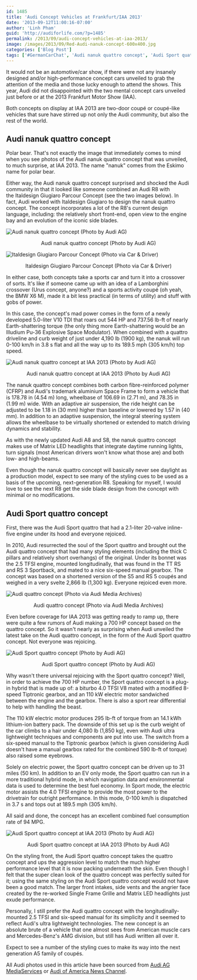 ```yaml
---
id: 1485
title: 'Audi Concept Vehicles at Frankfurt/IAA 2013'
date: '2013-09-12T11:00:16-07:00'
author: 'Linh Pham'
guid: 'http://audiforlife.com/?p=1485'
permalink: /2013/09/audi-concept-vehicles-at-iaa-2013/
image: /images/2013/09/Red-Audi-nanuk-concept-600x400.jpg
categories: ['Blog Post']
tags: ['#GermanCarChat', 'Audi nanuk quattro concept', 'Audi Sport quattro concept', 'Concept Cars', 'IAA 2013']
---
```


It would not be an automotive/car show, if there were not any insanely designed and/or high-performance concept cars unveiled to grab the attention of the media and those lucky enough to attend the shows. This year, Audi did not disappointed with the two mental concept cars unveiled just before or at the 2013 Frankfurt Motor Show (IAA).

Both concepts on display at IAA 2013 are two-door coupé or coupé-like vehicles that sure have stirred up not only the Audi community, but also the rest of the world.

## Audi nanuk quattro concept

Polar bear. That's not exactly the image that immediately comes to mind when you see photos of the Audi nanuk quattro concept that was unveiled, to much surprise, at IAA 2013. The name "nanuk" comes from the Eskimo name for polar bear.

Either way, the Audi nanuk quattro concept surprised and shocked the Audi community in that it looked like someone combined an Audi R8 with the Italdesign Giugiaro Parcour Concept (see the two images below). In fact, Audi worked with Italdesign Giugiaro to design the nanuk quattro concept. The concept incorporates a lot of the R8's current design language, including: the relatively short front-end, open view to the engine bay and an evolution of the iconic side blades.

![Audi nanuk quattro concept (Photo by Audi AG)](/images/2013/09/NQC130014_medium.jpg)
<center>Audi nanuk quattro concept (Photo by Audi AG)</center>

![Italdesign Giugiaro Parcour Concept (Photo via Car & Driver)](/images/2013/09/italdesign-giugiaro-parcour-concept-photo-524901-s-1280x782.jpg)
<center>Italdesign Giugiaro Parcour Concept (Photo via Car & Driver)</center>

In either case, both concepts take a sports car and turn it into a crossover of sorts. It's like if someone came up with an idea of a Lamborghini crossover (Urus concept, anyone?) and a sports activity coupé (oh yeah, the BMW X6 M), made it a bit less practical (in terms of utility) and stuff with gobs of power.

In this case, the concept's mad power comes in the form of a newly developed 5.0-liter V10 TDI that roars out 544 HP and 737.56 lb-ft of nearly Earth-shattering torque (the only thing more Earth-shattering would be an Illudium Pu-36 Explosive Space Modulator). When combined with a quattro driveline and curb weight of just under 4,190 lb (1900 kg), the nanuk will run 0-100 km/h in 3.8 s flat and all the way up to its 189.5 mph (305 km/h) top speed.

![Audi nanuk quattro concept at IAA 2013 (Photo by Audi AG)](/images/2013/09/Red-Audi-nanuk-concept.jpg)
<center>Audi nanuk quattro concept at IAA 2013 (Photo by Audi AG)</center>

The nanuk quattro concept combines both carbon fibre-reinforced polymer (CFRP) and Audi's trademark aluminium Space Frame to form a vehicle that is 178.78 in (4.54 m) long, wheelbase of 106.69 in (2.71 m), and 78.35 in (1.99 m) wide. With an adaptive air suspension, the ride height can be adjusted to be 1.18 in (30 mm) higher than baseline or lowered by 1.57 in (40 mm). In addition to an adaptive suspension, the integral steering system allows the wheelbase to be virtually shortened or extended to match driving dynamics and stability.

As with the newly updated Audi A8 and S8, the nanuk quattro concept makes use of Matrix LED headlights that integrate daytime running lights, turn signals (most American drivers won't know what those are) and both low- and high-beams.

Even though the nanuk quattro concept will basically never see daylight as a production model, expect to see many of the styling cues to be used as a basis of the upcoming, next-generation R8. Speaking for myself, I would love to see the next R8 get the side blade design from the concept with minimal or no modifications.

## Audi Sport quattro concept

First, there was the Audi Sport quattro that had a 2.1-liter 20-valve inline-five engine under its hood and everyone rejoiced.

In 2010, Audi resurrected the soul of the Sport quattro and brought out the Audi quattro concept that had many styling elements (including the thick C pillars and relatively short overhangs) of the original. Under its bonnet was the 2.5 TFSI engine, mounted longitudinally, that was found in the TT RS and RS 3 Sportback, and mated to a nice six-speed manual gearbox. The concept was based on a shortened version of the S5 and RS 5 coupés and weighed in a very svelte 2,866 lb (1,300 kg). Everyone rejoiced even more.

![Audi quattro concept (Photo via Audi Media Archives)](/images/2013/09/2011_Audi_quattro-Concept-Image-Coupe-026.jpg)
<center>Audi quattro concept (Photo via Audi Media Archives)</center>

Even before coverage for IAA 2013 was getting ready to ramp up, there were quite a few rumors of Audi making a 700 HP concept based on the quattro concept. So it wasn't nearly as surprising when Audi unveiled the latest take on the Audi quattro concept, in the form of the Audi Sport quattro concept. Not everyone was rejoicing.

![Audi Sport quattro concept (Photo by Audi AG)](/images/2013/09/SQC130015_medium.jpg)
<center>Audi Sport quattro concept (Photo by Audi AG)</center>

Why wasn't there universal rejoicing with the Sport quattro concept? Well, in order to achieve the 700 HP number, the Sport quattro concept is a plug-in hybrid that is made up of: a biturbo 4.0 TFSI V8 mated with a modified 8-speed Tiptronic gearbox, and an 110 kW electric motor sandwiched between the engine and the gearbox. There is also a sport rear differential to help with handling the beast.

The 110 kW electric motor produces 295 lb-ft of torque from an 14.1 kWh lithium-ion battery pack. The downside of this set up is the curb weight of the car climbs to a hair under 4,080 lb (1,850 kg), even with Audi ultra lightweight techniques and components are put into use. The switch from a six-speed manual to the Tiptronic gearbox (which is given considering Audi doesn't have a manual gearbox rated for the combined 590 lb-ft of torque) also raised some eyebrows.

Solely on electric power, the Sport quattro concept can be driven up to 31 miles (50 km). In addition to an EV only mode, the Sport quattro can run in a more traditional hybrid mode, in which navigation data and environmental data is used to determine the best fuel economy. In Sport mode, the electric motor assists the 4.0 TFSI engine to provide the most power to the drivetrain for outright performance. In this mode, 0-100 km/h is dispatched in 3.7 s and tops out at 189.5 mph (305 km/h).

All said and done, the concept has an excellent combined fuel consumption rate of 94 MPG.

![Audi Sport quattro concept at IAA 2013 (Photo by Audi AG)](/images/2013/09/Yellow-Audi-Sport-quattro-concept.jpg)
<center>Audi Sport quattro concept at IAA 2013 (Photo by Audi AG)</center>

On the styling front, the Audi Sport quattro concept takes the quattro concept and ups the aggression level to match the much higher performance level that it is now packing underneath the skin. Even though I felt that the super clean look of the quattro concept was perfectly suited for it; using the same styling on the Audi Sport quattro concept would not have been a good match. The larger front intakes, side vents and the angrier face created by the re-worked Single Frame Grille and Matrix LED headlights just exude performance.

Personally, I still prefer the Audi quattro concept with the longitudinally-mounted 2.5 TFSI and six-speed manual for its simplicity and it seemed to reflect Audi's ultra lightweight technologies. The new concept is an absolute brute of a vehicle that one almost sees from American muscle cars and Mercedes-Benz's AMG division, but still has Audi written all over it.

Expect to see a number of the styling cues to make its way into the next generation A5 family of coupés.

All Audi photos used in this article have been sourced from [Audi AG MediaServices](https://www.audi-mediaservices.com/publish/ms/content/en/public.html) or [Audi of America News Channel](http://www.audiusanews.com/).
